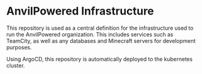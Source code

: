 # AnvilPowered Infrastructure

This repository is used as a central definition for the infrastructure used to run the AnvilPowered organization.
This includes services such as TeamCity, as well as any databases and Minecraft servers for development purposes.

Using ArgoCD, this repository is automatically deployed to the kubernetes cluster.
